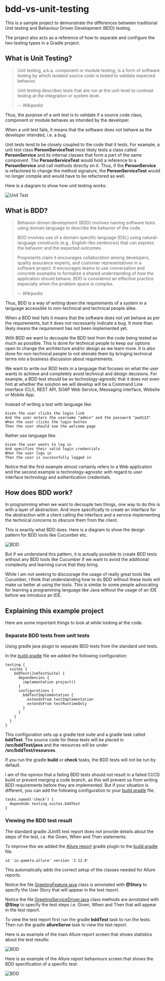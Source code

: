 # bdd-vs-unit-testing

This is a sample project to demonstrate the differences between traditional Unit testing and Behaviour Driven
Development (BDD) testing.

The project also acts as a reference of how to separate and configure the two testing types in a Gradle project.

## What is Unit Testing?

> Unit testing, a.k.a. component or module testing, is a form of software testing by which isolated source code is
> tested to validate expected behavior.
>
> Unit testing describes tests that are run at the unit-level to contrast testing at the integration or system level.
>
> -- <cite>Wikipedia</cite>

Thus, the purpose of a unit test is to validate if a source code class, component or module behaves as intended by the
developer.

When a unit test fails, it means that the software does not behave as the developer intended, i.e. a bug.

Unit tests tend to be closely coupled to the code that it tests. For example, a unit test class **PersonServiceTest**
most likely tests a class called **PersonService** and its internal classes that form a part of the same component.
The **PersonServiceTest** would hold a reference to a **PersonService** and call methods directly on it. Thus, if the
**PersonService** is refactored to change the method signature, the **PersonServiceTest** would no longer compile and
would have to be refactored as well.

Here is a diagram to show how unit testing works:

![Unit Test](/Documentation/Unit%20Test.drawio.png)

## What is BDD?

> Behavior-driven development (BDD) involves naming software tests using domain language to describe the behavior of the
> code.
>
> BDD involves use of a domain-specific language (DSL) using natural-language constructs (e.g., English-like sentences)
> that can express the behavior and the expected outcomes.
>
> Proponents claim it encourages collaboration among developers, quality assurance experts, and customer representatives
> in a software project. It encourages teams to use conversation and concrete examples to formalize a shared
> understanding of how the application should behave. BDD is considered an effective practice especially when the
> problem space is complex.
>
> -- <cite>Wikipedia</cite>

Thus, BDD is a way of writing down the requirements of a system in a language accessible to non-technical and technical
people alike.

When a BDD test fails it means that the software does not yet behave as per the requirements, but it does not
necessarily indicate a bug. It more than likely means the requirement has not been implemented yet.

With BDD we want to decouple the BDD test from the code being tested as much as possible. This is done for technical
people to keep our options open to change the architecture and/or design as we learn more. It is also done for
non-technical people to not alienate them by bringing technical terms into a business discussion about requirements.

We want to write our BDD tests in a language that focuses on what the user wants to achieve and completely avoid
technical and design decisions. For example, a BDD test should be so technology-agnostic that it does not even hint at
whether the solution we will develop will be a Command Line Interface (CLI), REST API, SOAP Web Service, Messaging
interface, Website or Mobile App.

Instead of writing a test with language like:

```
Given the user clicks the login link
And the user enters the username "admin" and the password "pwd123"
When the user clicks the login button
Then the user should see the welcome page
```

Rather use language like:

```
Given the user wants to log in
And specifies their valid login credentials
When the user logs in
Then the user is successfully logged in
```

Notice that the first example almost certainly refers to a Web application and the second example is
technology-agnostic with regard to user interface technology and authentication credentials.

## How does BDD work?

In programming when we want to decouple two things, one way to do this is with a layer of abstraction. And more
specifically to create an interface for the abstraction with a client calling the interface and a service implementing
the technical concerns to obscure them from the client.

This is exactly what BDD does. Here is a diagram to show the design pattern for BDD tools like Cucumber etc.

![BDD](/Documentation/BDD.drawio.png)

But if we understand this pattern, it is actually possible to create BDD tests without any BDD tools like Cucumber if we
want to avoid the additional complexity and learning curve that they bring.

While I am not seeking to discourage the usage of really great tools like Cucumber, I think that understanding how to do
BDD without these tools will make us better at using the tools. This is similar to some people advocating for learning a
programming language like Java without the usage of an IDE before we introduce an IDE.

## Explaining this example project

Here are some important things to look at while looking at the code.

### Separate BDD tests from unit tests

Using gradle java plugin to separate BDD tests from the standard unit tests.

In the [build.gradle](./build.gradle) file we added the following configuration:

```
testing {
  suites {
    bddTest(JvmTestSuite) {
      dependencies {
        implementation project()
      }
      configurations {
        bddTestImplementation {
          extendsFrom testImplementation
          extendsFrom testRuntimeOnly
        }
      }
    }
  }
}
```

This configuration sets up a gradle test suite and a gradle task called **bddTest**.
The source code for these tests will be placed in **/src/bddTest/java** and the resources will be under
**/src/bddTest/resources**.

If you run the gradle **build** or **check** tasks, the BDD tests will not be run by default.

I am of the opinion that a failing BDD tests should not result in a failed CI/CD build or prevent merging a code branch,
as this will prevent us from writing BDD requirements before they are implemented. But if your situation is different,
you can add the following configuration to your [build.gradle](./build.gradle) file.

```
tasks.named('check') {
  dependsOn testing.suites.bddTest
}
```

### Viewing the BDD test result

The standard gradle JUnit5 test report does not provide details about the steps of the test, i.e. the Given, When and
Then statements.

To improve this we added the [Allure report](https://allurereport.org/) gradle plugin to
the [build.gradle](./build.gradle) file.

```
id 'io.qameta.allure' version '2.12.0'
```

This automatically adds the correct setup of the classes needed for Allure reports.

Notice the file [GreetingFeature.java](./src/bddTest/java/net/binarypaper/bdd_vs_unit_testing/bdd/GreetingFeature.java)
class is annotated with **@Story** to specify the User Story that will appear in the test report.

Notice the
file [GreetingServiceDriver.java](./src/bddTest/java/net/binarypaper/bdd_vs_unit_testing/bdd/GreetingServiceDriver.java)
class methods are annotated with **@Step** to specify the test steps i.e. Given, When and Then that will appear in the
test report.

To view the test report first run the gradle **bddTest** task to run the tests.
Then run the gradle **allureServe** task to view the test report.

Here is as example of the main Allure report screen that shows statistics about the test results:

![BDD](/Documentation/Allure%20report%20main.png)

Here is as example of the Allure report behaviours screen that shows the BDD specification of a specific test:

![BDD](/Documentation/Allure%20report%20behaviours.png)